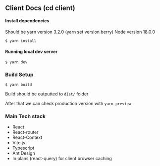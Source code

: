## Client Docs (cd client)
#### Install dependencies
Should be yarn version 3.2.0 (yarn set version berry)
Node version 18.0.0
```
$ yarn install
```

#### Running local dev server
```
$ yarn dev
```

### Build Setup

```
$ yarn build
```

Build should be outputted to `dist/` folder

After that we can check production version with `yarn preview`

### Main Tech stack

* React
* React-router
* React-Context
* Vite.js
* Typescript
* Ant Design
* In plans (react-query) for client browser caching